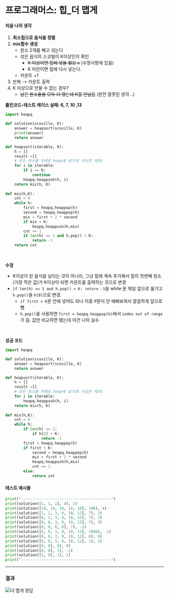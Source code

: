 # 프로그래머스: 힙_더 맵게

#### 처음 나의 생각

1. **최소힙으로 음식을 정렬**
2. **mix함수 생성**
   - 원소 2개를 빼고 섞는다
   - 섞은 음식의 스코빌이 K이상인지 확인
     - ~~K 이상이면 힙에 넣을 필요 x~~ (수정사항에 있음)
     - K 미만이면 힙에 다시 넣는다.
   - 카운트 +1
3. 반복 -> 카운트 출력
4. K 이상으로 만들 수 없는 경우?
   - ~~남은 원소들을 모두 더 했는데 K를 안넘음~~ (완전 잘못된 생각...)



**틀린코드-테스트 케이스 실패: 6, 7, 10 ,13**

```python
import heapq

def solution(scoville, K):
    answer = heapsort(scoville, K)
    print(answer)
    return answer

def heapsort(iterable, K):
    h = []
    result =[]
    # 모든 원소를 차례로 heap에 넣기(K 이상은 제외)
    for i in iterable:
        if i >= K:
            continue
        heapq.heappush(h, i)
    return mix(h, K)
    
def mix(h,K):
    cnt = 0
    while h:
        first = heapq.heappop(h)
        second = heapq.heappop(h)
        mix = first + 2 * second
        if mix < K:
            heapq.heappush(h,mix)
        cnt += 1
        if len(h) == 1 and h.pop() < K:
            return -1
    return cnt
```

<br>

**수정**

- K이상이 된 음식을 날리는 것이 아니라, 그냥 힙에 계속 추가해서 힙의 첫번째 원소(가장 작은 값)가 K이상이 되면 카운트를 출력하는 것으로 변경
- `if len(h) == 1 and h.pop() < K: return -1`을 while 문 제일 앞으로 옮기고 `h.pop()`을 `h[0]`으로 변경.
  - `if first < K`문 안에 넣어도 되나 이중 if문이 안 예뻐보여서 깔끔하게 앞으로 뺌
  - `h.pop()`을 사용하면 `first = heapq.heappop(h)`에서 `index out of range`가 뜸. 값만 비교하면 됐는데 이건 나의 실수

<br>

**성공 코드**

```python
import heapq

def solution(scoville, K):
    answer = heapsort(scoville, K)
    return answer

def heapsort(iterable, K):
    h = []
    result =[]
    # 모든 원소를 차례로 heap에 넣기(K 이상은 제외)
    for i in iterable:
        heapq.heappush(h, i)
    return mix(h, K)
    
def mix(h,K):
    cnt = 0
    while h:
        if len(h) == 1:
            if h[0] < K:
                return -1
        first = heapq.heappop(h)
        if first < K:
            second = heapq.heappop(h)
            mix = first + 2 * second
            heapq.heappush(h,mix)
            cnt += 1
        else:
            return cnt
```



#### 테스트 예시들

```python
print("----------------------------------------")
print(solution([1, 1, 1], 4), 2)
print(solution([10, 10, 10, 10, 10], 100), 4)
print(solution([1, 2, 3, 9, 10, 12], 7), 2)
print(solution([0, 2, 3, 9, 10, 12], 7), 2)
print(solution([0, 0, 3, 9, 10, 12], 7), 3)
print(solution([0, 0, 0, 0], 7), -1)
print(solution([0, 0, 3, 9, 10, 12], 7000), -1)
print(solution([0, 0, 3, 9, 10, 12], 0), 0)
print(solution([0, 0, 3, 9, 10, 12], 1), 2)
print(solution([0, 0], 0), 0)
print(solution([0, 0], 1), -1)
print(solution([1, 0], 1), 1)
print("----------------------------------------")
```

---

### 결과

![더 맵게 정답](https://user-images.githubusercontent.com/71415474/116507615-8a44ff00-a8fa-11eb-848e-6846e31c76d8.png)